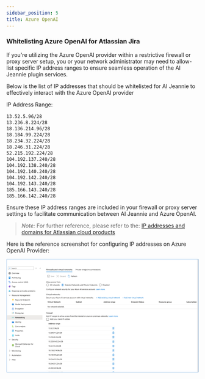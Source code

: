 ```yaml
---
sidebar_position: 5
title: Azure OpenAI
---
```


### Whitelisting Azure OpenAI for Atlassian Jira

If you're utilizing the Azure OpenAI provider within a restrictive firewall or proxy server setup, you or your network administrator may need to allow-list specific IP address ranges to ensure seamless operation of the AI Jeannie plugin services.

Below is the list of IP addresses that should be whitelisted for AI Jeannie to effectively interact with the Azure OpenAI provider

IP Address Range:
```
13.52.5.96/28
13.236.8.224/28
18.136.214.96/28
18.184.99.224/28
18.234.32.224/28
18.246.31.224/28
52.215.192.224/28
104.192.137.240/28
104.192.138.240/28
104.192.140.240/28
104.192.142.240/28
104.192.143.240/28
185.166.143.240/28
185.166.142.240/28
```

Ensure these IP address ranges are included in your firewall or proxy server settings to facilitate communication between AI Jeannie and Azure OpenAI.

>*Note:* For further reference, please refer to the: [IP addresses and domains for Atlassian cloud products](https://support.atlassian.com/organization-administration/docs/ip-addresses-and-domains-for-atlassian-cloud-products/ )

Here is the reference screenshot for configuring IP addresses on Azure OpenAI Provider:

<img src="/screenshots/Whitelisting1.png" alt="Whitelisting AzureOpenAI" />
